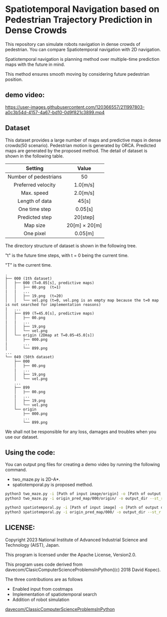 # Spatiotemporal Navigation based on Pedestrian Trajectory Prediction in Dense Crowds

This repository can simulate robots navigation in dense crowds of pedestrian. 
You can compare Spatiotemporal navigation with 2D navigation.

Spatiotemporal navigation is planning method over multiple-time prediction maps with the future in mind.

This method ensures smooth moving by considering future pedestrian position.


## **demo video:**

https://user-images.githubusercontent.com/120366557/211997803-a0c3b54d-4157-4a67-bd10-0d9f821c3899.mp4

## **Dataset**
This dataset provides a large number of maps and predictive maps in dense crowds(50 scenario).
Pedestrian motion is generated by ORCA.
Predicted maps are generated by the proposed method.
The detail of dataset is shown in the following table.

|  Setting  |  Value  |
| :----: | :----: |
|  Number of pedestrians  |  50  |
|  Preferred velocity  |  1.0[m/s]  |
|  Max. speed  |  2.0[m/s]  |
|  Length of data  |  45[s]  |
|  One time step  |  0.05[s] |
|  Predicted step  |  20[step]  |
| Map size  |  20[m] $\times$ 20[m]  |
|  One pixel  |  0.05[m]  |


The directory structure of dataset is shown in the following tree.

"t" is the future time steps, with t = 0 being the current time.

"T" is the current time.

```
.
├── 000 (1th dataset)
│   ├── 000 (T=0.05[s], predictive maps)
│   │   ├── 00.png  (t=1)
|   |   ...
│   │   ├── 19.png  (t=20)
│   │   └── vel.png (t=0, vel.png is an empty map because the t=0 map is not searched for implementation reasons)
|   ...
│   ├── 899 (T=45.0[s], predictive maps)
│   │   ├── 00.png
|   |   ...
│   │   ├── 19.png
│   │   └── vel.png
│   └── origin (2Dmap at T=0.05~45.0[s])
│       ├── 000.png
|       ...
│       └── 899.png
...
└── 049 (50th dataset)
    ├── 000
    │   ├── 00.png
    |   ...
    │   ├── 19.png
    │   └── vel.png
    ...
    ├── 899
    │   ├── 00.png
    |   ...
    │   ├── 19.png
    │   └── vel.png
    └── origin
        ├── 000.png
        ...
        └── 899.png

```

We shall not be responsible for any loss, damages and troubles when you use our dataset.





## **Using the code:**

You can output png files for creating a demo video by running the following command.

- two_maze.py is 2D-A*.
- spatiotemporal.py is proposed method.

```bash
python3 two_maze.py -i [Path of input image/origin] -o [Path of output directory for simulation images] --st_r [y of a start] --st_c [x of a start] --go_r [y of a goal] --go_c [x of a goal]
python3 two_maze.py -i origin_pred_map/000/origin/ -o output_dir --st_r 270 --st_c 160 --go_r 130 --go_c 240
```

```bash
python3 spatiotemporal.py -i [Path of input image] -o [Path of output directory for simulation images] --st_r [y of a start] --st_c [x of a start] --go_r [y of a goal] --go_c [x of a goal]
python3 spatiotemporal.py -i origin_pred_map/000/ -o output_dir --st_r 270 --st_c 160 --go_r 130 --go_c 240
```

  
  
  
  
  
  

## **LICENSE:**
Copyright 2023 National Institute of Advanced Industrial Science and Technology (AIST), Japan.

This program is licensed under the Apache License, Version2.0.

This program uses code derived from davecom/ClasicComputerScienceProblemsInPython((c) 2018 David Kopec).

The three contributions are as follows
- Enabled input from costmaps
- Implementation of spatiotemporal search
- Addition of robot simulation



[davecom/ClassicComputerScienceProblemsInPython](https://github.com/davecom/ClassicComputerScienceProblemsInPython)

